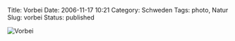 Title: Vorbei
Date: 2006-11-17 10:21
Category: Schweden
Tags: photo, Natur
Slug: vorbei
Status: published

![Vorbei](/pic/vorbei.jpg "Vorbei")

